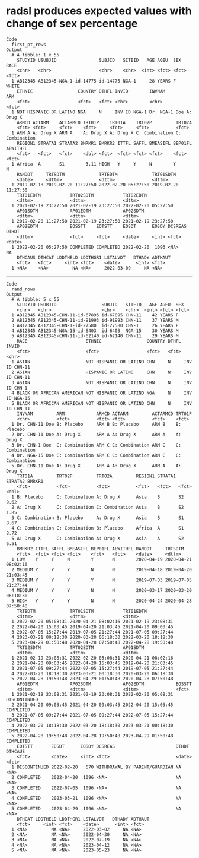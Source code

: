# radsl produces expected values with change of sex percentage

    Code
      first_pt_rows
    Output
      # A tibble: 1 x 55
        STUDYID USUBJID                SUBJID   SITEID   AGE AGEU  SEX   RACE 
        <chr>   <chr>                  <chr>    <chr>  <int> <fct> <fct> <fct>
      1 AB12345 AB12345-NGA-1-id-14775 id-14775 NGA-1     28 YEARS F     WHITE
        ETHNIC                 COUNTRY DTHFL INVID        INVNAM        ARM      
        <fct>                  <fct>   <fct> <chr>        <chr>         <fct>    
      1 NOT HISPANIC OR LATINO NGA     N     INV ID NGA-1 Dr. NGA-1 Doe A: Drug X
        ARMCD ACTARM    ACTARMCD TRT01P    TRT01A    TRT02P         TRT02A        
        <fct> <fct>     <fct>    <fct>     <fct>     <fct>          <fct>         
      1 ARM A A: Drug X ARM A    A: Drug X A: Drug X C: Combination C: Combination
        REGION1 STRATA1 STRATA2 BMRKR1 BMRKR2 ITTFL SAFFL BMEASIFL BEP01FL AEWITHFL
        <fct>   <fct>   <fct>    <dbl> <fct>  <fct> <fct> <fct>    <fct>   <fct>   
      1 Africa  A       S1        3.11 HIGH   Y     Y     N        Y       N       
        RANDDT     TRTSDTM             TRTEDTM             TRT01SDTM          
        <date>     <dttm>              <dttm>              <dttm>             
      1 2019-02-18 2019-02-20 11:27:50 2022-02-20 05:27:50 2019-02-20 11:27:50
        TRT01EDTM           TRT02SDTM           TRT02EDTM          
        <dttm>              <dttm>              <dttm>             
      1 2021-02-19 23:27:50 2021-02-19 23:27:50 2022-02-20 05:27:50
        AP01SDTM            AP01EDTM            AP02SDTM           
        <dttm>              <dttm>              <dttm>             
      1 2019-02-20 11:27:50 2021-02-19 23:27:50 2021-02-19 23:27:50
        AP02EDTM            EOSSTT    EOTSTT    EOSDT      EOSDY DCSREAS DTHDT 
        <dttm>              <fct>     <fct>     <date>     <int> <fct>   <date>
      1 2022-02-20 05:27:50 COMPLETED COMPLETED 2022-02-20  1096 <NA>    NA    
        DTHCAUS DTHCAT LDDTHELD LDDTHGR1 LSTALVDT   DTHADY ADTHAUT
        <fct>   <fct>     <int> <fct>    <date>      <int> <fct>  
      1 <NA>    <NA>         NA <NA>     2022-03-09     NA <NA>   

---

    Code
      rand_rows
    Output
      # A tibble: 5 x 55
        STUDYID USUBJID                 SUBJID   SITEID   AGE AGEU  SEX  
        <chr>   <chr>                   <chr>    <chr>  <int> <fct> <fct>
      1 AB12345 AB12345-CHN-11-id-67895 id-67895 CHN-11    42 YEARS F    
      2 AB12345 AB12345-CHN-11-id-91993 id-91993 CHN-11    37 YEARS M    
      3 AB12345 AB12345-CHN-1-id-27580  id-27580 CHN-1     26 YEARS F    
      4 AB12345 AB12345-NGA-15-id-6403  id-6403  NGA-15    30 YEARS M    
      5 AB12345 AB12345-CHN-11-id-62140 id-62140 CHN-11    29 YEARS M    
        RACE                      ETHNIC                 COUNTRY DTHFL INVID        
        <fct>                     <fct>                  <fct>   <fct> <chr>        
      1 ASIAN                     NOT HISPANIC OR LATINO CHN     N     INV ID CHN-11
      2 ASIAN                     HISPANIC OR LATINO     CHN     N     INV ID CHN-11
      3 ASIAN                     NOT HISPANIC OR LATINO CHN     N     INV ID CHN-1 
      4 BLACK OR AFRICAN AMERICAN NOT HISPANIC OR LATINO NGA     N     INV ID NGA-15
      5 BLACK OR AFRICAN AMERICAN NOT HISPANIC OR LATINO CHN     N     INV ID CHN-11
        INVNAM         ARM            ARMCD ACTARM         ACTARMCD TRT01P        
        <chr>          <fct>          <fct> <fct>          <fct>    <fct>         
      1 Dr. CHN-11 Doe B: Placebo     ARM B B: Placebo     ARM B    B: Placebo    
      2 Dr. CHN-11 Doe A: Drug X      ARM A A: Drug X      ARM A    A: Drug X     
      3 Dr. CHN-1 Doe  C: Combination ARM C C: Combination ARM C    C: Combination
      4 Dr. NGA-15 Doe C: Combination ARM C C: Combination ARM C    C: Combination
      5 Dr. CHN-11 Doe A: Drug X      ARM A A: Drug X      ARM A    A: Drug X     
        TRT01A         TRT02P         TRT02A         REGION1 STRATA1 STRATA2 BMRKR1
        <fct>          <fct>          <fct>          <fct>   <fct>   <fct>    <dbl>
      1 B: Placebo     C: Combination A: Drug X      Asia    B       S2        9.62
      2 A: Drug X      C: Combination C: Combination Asia    B       S2        1.85
      3 C: Combination B: Placebo     A: Drug X      Asia    B       S1        8.67
      4 C: Combination C: Combination B: Placebo     Africa  A       S1        8.72
      5 A: Drug X      C: Combination A: Drug X      Asia    A       S2        6.51
        BMRKR2 ITTFL SAFFL BMEASIFL BEP01FL AEWITHFL RANDDT     TRTSDTM            
        <fct>  <fct> <fct> <fct>    <fct>   <fct>    <date>     <dttm>             
      1 LOW    Y     Y     N        Y       N        2020-04-19 2020-04-21 08:02:16
      2 MEDIUM Y     Y     Y        N       N        2019-04-18 2019-04-20 21:03:45
      3 MEDIUM Y     Y     Y        Y       N        2019-07-03 2019-07-05 21:27:44
      4 MEDIUM Y     Y     Y        N       N        2020-03-17 2020-03-20 06:18:30
      5 HIGH   Y     Y     Y        N       N        2020-04-24 2020-04-28 07:50:48
        TRTEDTM             TRT01SDTM           TRT01EDTM          
        <dttm>              <dttm>              <dttm>             
      1 2022-02-20 05:08:31 2020-04-21 08:02:16 2021-02-19 23:08:31
      2 2022-04-20 15:03:45 2019-04-20 21:03:45 2021-04-20 09:03:45
      3 2022-07-05 15:27:44 2019-07-05 21:27:44 2021-07-05 09:27:44
      4 2023-03-21 00:18:30 2020-03-20 06:18:30 2022-03-20 18:18:30
      5 2023-04-29 01:50:48 2020-04-28 07:50:48 2022-04-28 19:50:48
        TRT02SDTM           TRT02EDTM           AP01SDTM           
        <dttm>              <dttm>              <dttm>             
      1 2021-02-19 23:08:31 2022-02-20 05:08:31 2020-04-21 08:02:16
      2 2021-04-20 09:03:45 2022-04-20 15:03:45 2019-04-20 21:03:45
      3 2021-07-05 09:27:44 2022-07-05 15:27:44 2019-07-05 21:27:44
      4 2022-03-20 18:18:30 2023-03-21 00:18:30 2020-03-20 06:18:30
      5 2022-04-28 19:50:48 2023-04-29 01:50:48 2020-04-28 07:50:48
        AP01EDTM            AP02SDTM            AP02EDTM            EOSSTT      
        <dttm>              <dttm>              <dttm>              <fct>       
      1 2021-02-19 23:08:31 2021-02-19 23:08:31 2022-02-20 05:08:31 DISCONTINUED
      2 2021-04-20 09:03:45 2021-04-20 09:03:45 2022-04-20 15:03:45 COMPLETED   
      3 2021-07-05 09:27:44 2021-07-05 09:27:44 2022-07-05 15:27:44 COMPLETED   
      4 2022-03-20 18:18:30 2022-03-20 18:18:30 2023-03-21 00:18:30 COMPLETED   
      5 2022-04-28 19:50:48 2022-04-28 19:50:48 2023-04-29 01:50:48 COMPLETED   
        EOTSTT       EOSDT      EOSDY DCSREAS                       DTHDT  DTHCAUS
        <fct>        <date>     <int> <fct>                         <date> <fct>  
      1 DISCONTINUED 2022-02-20   670 WITHDRAWAL BY PARENT/GUARDIAN NA     <NA>   
      2 COMPLETED    2022-04-20  1096 <NA>                          NA     <NA>   
      3 COMPLETED    2022-07-05  1096 <NA>                          NA     <NA>   
      4 COMPLETED    2023-03-21  1096 <NA>                          NA     <NA>   
      5 COMPLETED    2023-04-29  1096 <NA>                          NA     <NA>   
        DTHCAT LDDTHELD LDDTHGR1 LSTALVDT   DTHADY ADTHAUT
        <fct>     <int> <fct>    <date>      <int> <fct>  
      1 <NA>         NA <NA>     2022-03-02     NA <NA>   
      2 <NA>         NA <NA>     2022-04-30     NA <NA>   
      3 <NA>         NA <NA>     2022-07-19     NA <NA>   
      4 <NA>         NA <NA>     2023-04-12     NA <NA>   
      5 <NA>         NA <NA>     2023-05-23     NA <NA>   

